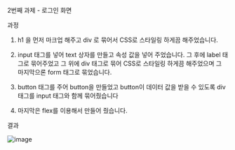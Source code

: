 2번째 과제 - 로그인 화면



과정

1. h1 을 먼저 마크업 해주고 div 로 묶어서 CSS로 스타일링 하게끔 해주었습니다.

2. input 태그를 넣어 text 상자를 만들고 속성 값을 넣어 주었습니다.
   그 후에 label 태그로 묶어주었고
   그 위에 div 태그로 묶어 CSS로 스타일링 하게끔 해주었으며
   그 마지막으론 form 태그로 묶었습니다.
   
3. button 태그를 주어 button을 만들었고 button이 데이터 값을 받을 수 있도록 div 태그를
   input 태그와 함께 묶어줬습니다
   
   
4. 마지막은 flex를 이용해서 만들어 줬습니다.


결과

![image](https://github.com/sy0725/home-work/assets/125878245/41f3a9c6-8714-49ef-b1a2-065c558bad79)











